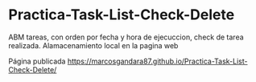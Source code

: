 # Practica-Task-List-Check-Delete
ABM tareas, con orden por fecha y hora de ejecuccion, check de tarea realizada. Alamacenamiento local en la pagina web

Página publicada
 https://marcosgandara87.github.io/Practica-Task-List-Check-Delete/
